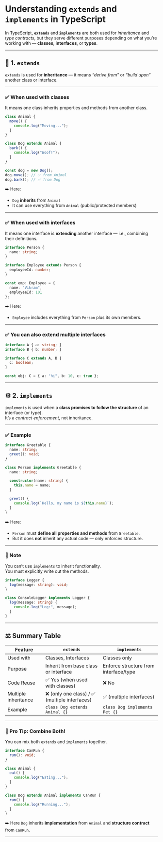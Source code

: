 # Understanding `extends` and `implements` in TypeScript

In TypeScript, **`extends`** and **`implements`** are both used for *inheritance* and *type contracts*, but they serve different purposes depending on what you’re working with — **classes**, **interfaces**, or **types**.

---

## 🧩 1. `extends`

`extends` is used for **inheritance** — it means *“derive from”* or *“build upon”* another class or interface.

---

### ✅ When used with **classes**

It means one class inherits properties and methods from another class.

```ts
class Animal {
  move() {
    console.log("Moving...");
  }
}

class Dog extends Animal {
  bark() {
    console.log("Woof!");
  }
}

const dog = new Dog();
dog.move(); // ✅ from Animal
dog.bark(); // ✅ from Dog
```

➡️ Here:
- `Dog` **inherits** from `Animal`
- It can use everything from `Animal` (public/protected members)

---

### ✅ When used with **interfaces**

It means one interface is **extending** another interface — i.e., combining their definitions.

```ts
interface Person {
  name: string;
}

interface Employee extends Person {
  employeeId: number;
}

const emp: Employee = {
  name: "Vikram",
  employeeId: 101
};
```

➡️ Here:
- `Employee` includes everything from `Person` plus its own members.

---

### ✅ You can also extend multiple interfaces

```ts
interface A { a: string; }
interface B { b: number; }

interface C extends A, B {
  c: boolean;
}

const obj: C = { a: "hi", b: 10, c: true };
```

---

## ⚙️ 2. `implements`

`implements` is used when a **class promises to follow the structure** of an interface (or type).  
It’s a *contract enforcement*, not inheritance.

---

### ✅ Example

```ts
interface Greetable {
  name: string;
  greet(): void;
}

class Person implements Greetable {
  name: string;

  constructor(name: string) {
    this.name = name;
  }

  greet() {
    console.log(`Hello, my name is ${this.name}`);
  }
}
```

➡️ Here:
- `Person` must **define all properties and methods** from `Greetable`.
- But it does **not** inherit any actual code — only enforces structure.

---

### 🚫 Note

You can’t use `implements` to inherit functionality.  
You must explicitly write out the methods.

```ts
interface Logger {
  log(message: string): void;
}

class ConsoleLogger implements Logger {
  log(message: string) {
    console.log("Log:", message);
  }
}
```

---

## ⚖️ Summary Table

| Feature | `extends` | `implements` |
|----------|------------|--------------|
| Used with | Classes, Interfaces | Classes only |
| Purpose | Inherit from base class or interface | Enforce structure from interface/type |
| Code Reuse | ✅ Yes (when used with classes) | ❌ No |
| Multiple inheritance | ❌ (only one class) / ✅ (multiple interfaces) | ✅ (multiple interfaces) |
| Example | `class Dog extends Animal {}` | `class Dog implements Pet {}` |

---

### 🧠 Pro Tip: Combine Both!

You can mix both `extends` and `implements` together.

```ts
interface CanRun {
  run(): void;
}

class Animal {
  eat() {
    console.log("Eating...");
  }
}

class Dog extends Animal implements CanRun {
  run() {
    console.log("Running...");
  }
}
```

➡️ Here `Dog` inherits **implementation** from `Animal` and **structure contract** from `CanRun`.

---
